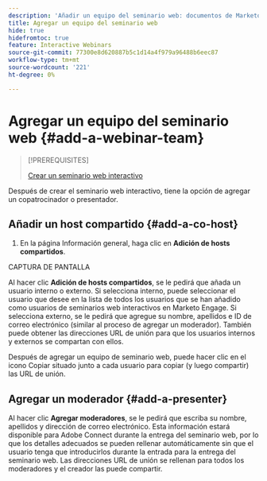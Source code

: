 ```yaml
---
description: 'Añadir un equipo del seminario web: documentos de Marketo, documentación del producto'
title: Agregar un equipo del seminario web
hide: true
hidefromtoc: true
feature: Interactive Webinars
source-git-commit: 77300e8d620887b5c1d14a4f979a96488b6eec87
workflow-type: tm+mt
source-wordcount: '221'
ht-degree: 0%

---
```


# Agregar un equipo del seminario web {#add-a-webinar-team}

>[!PREREQUISITES]
>
>[Crear un seminario web interactivo](/help/marketo/product-docs/demand-generation/events/interactive-webinars/create-an-interactive-webinar.md)

Después de crear el seminario web interactivo, tiene la opción de agregar un copatrocinador o presentador.

## Añadir un host compartido {#add-a-co-host}

1. En la página Información general, haga clic en **Adición de hosts compartidos**.

CAPTURA DE PANTALLA

Al hacer clic **Adición de hosts compartidos**, se le pedirá que añada un usuario interno o externo. Si selecciona interno, puede seleccionar el usuario que desee en la lista de todos los usuarios que se han añadido como usuarios de seminarios web interactivos en Marketo Engage. Si selecciona externo, se le pedirá que agregue su nombre, apellidos e ID de correo electrónico (similar al proceso de agregar un moderador). También puede obtener las direcciones URL de unión para que los usuarios internos y externos se compartan con ellos.

Después de agregar un equipo de seminario web, puede hacer clic en el icono Copiar situado junto a cada usuario para copiar (y luego compartir) las URL de unión.

## Agregar un moderador {#add-a-presenter}

Al hacer clic **Agregar moderadores**, se le pedirá que escriba su nombre, apellidos y dirección de correo electrónico. Esta información estará disponible para Adobe Connect durante la entrega del seminario web, por lo que los detalles adecuados se pueden rellenar automáticamente sin que el usuario tenga que introducirlos durante la entrada para la entrega del seminario web. Las direcciones URL de unión se rellenan para todos los moderadores y el creador las puede compartir.
